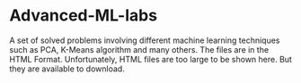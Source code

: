 # Advanced-ML-labs
A set of solved problems involving different machine learning techniques such as PCA, K-Means algorithm and many others. 
The files are in the HTML Format. 
Unfortunately, HTML files are too large to be shown here. But they are available to download. 
